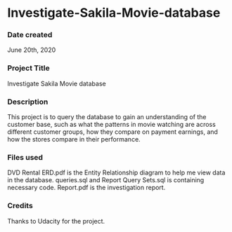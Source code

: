 # Investigate-Sakila-Movie-database

### Date created
June 20th, 2020

### Project Title
Investigate Sakila Movie database

### Description
This project is to query the database to gain an understanding of the customer base, such as what the patterns in movie watching are across different customer groups, how they compare on payment earnings, and how the stores compare in their performance. 

### Files used
DVD Rental ERD.pdf is the Entity Relationship diagram to help me view data in the database.
queries.sql and Report Query Sets.sql is containing necessary code.
Report.pdf is the investigation report.

### Credits
Thanks to Udacity for the project.